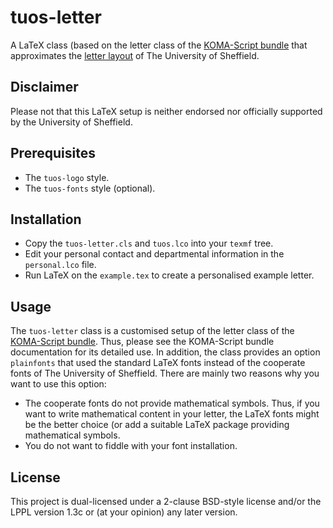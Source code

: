 # tuos-letter
A LaTeX class (based on the letter class of the
[KOMA-Script bundle](https://www.ctan.org/pkg/koma-script) that
approximates the
[letter layout](https://www.shef.ac.uk/polopoly_fs/1.167026!/file/Letter_layout.pdf)
of The University of Sheffield.

## Disclaimer
Please not that this LaTeX setup is neither endorsed nor officially
supported by the University of Sheffield.

## Prerequisites 
* The `tuos-logo` style.
* The `tuos-fonts` style (optional).

## Installation 
* Copy the `tuos-letter.cls` and `tuos.lco` into your `texmf` tree.
* Edit your personal contact and departmental information in the
  `personal.lco` file.
* Run LaTeX on the `example.tex` to create a personalised example
  letter.

## Usage
The `tuos-letter` class is a customised setup of the letter class of the
[KOMA-Script bundle](https://www.ctan.org/pkg/koma-script). Thus,
please see the KOMA-Script bundle documentation for its detailed
use. In addition, the class provides an option `plainfonts` that used
the standard LaTeX fonts instead of the cooperate fonts of The
University of Sheffield. There are mainly two reasons why you want to
use this option:
* The cooperate fonts do not provide mathematical symbols. Thus, if
  you want to write mathematical content in your letter, the LaTeX
  fonts might be the better choice (or add a suitable LaTeX package
  providing mathematical symbols.
* You do not want to fiddle with your font installation.
  
## License
This project is dual-licensed under a 2-clause BSD-style license and/or 
the LPPL version 1.3c or (at your opinion) any later version. 
